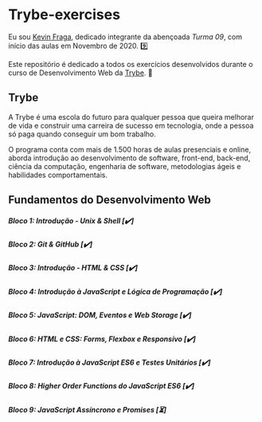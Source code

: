 # Trybe-exercises

Eu sou [Kevin Fraga](https://www.linkedin.com/in/kevincfraga/), dedicado integrante da abençoada *Turma 09*, com início das aulas em Novembro de 2020. :nine:

Este repositório é dedicado a todos os exercícios desenvolvidos durante o curso de Desenvolvimento Web da [Trybe](https://www.betrybe.com/). :rocket:

## Trybe

A Trybe é uma escola do futuro para qualquer pessoa que queira melhorar de vida e construir uma carreira de sucesso em tecnologia, onde a pessoa só paga quando conseguir um bom trabalho.

O programa conta com mais de 1.500 horas de aulas presenciais e online, aborda introdução ao desenvolvimento de software, front-end, back-end, ciência da computação, engenharia de software, metodologias ágeis e habilidades comportamentais.

## Fundamentos do Desenvolvimento Web

##### Bloco 1: Introdução - Unix & Shell  [:heavy_check_mark:]

##### Bloco 2: Git & GitHub  [:heavy_check_mark:]

##### Bloco 3: Introdução - HTML & CSS  [:heavy_check_mark:]

##### Bloco 4: Introdução à JavaScript e Lógica de Programação [:heavy_check_mark:]

##### Bloco 5: JavaScript: DOM, Eventos e Web Storage [:heavy_check_mark:]

##### Bloco 6: HTML e CSS: Forms, Flexbox e Responsivo [:heavy_check_mark:]

##### Bloco 7: Introdução à JavaScript ES6 e Testes Unitários [:heavy_check_mark:]

##### Bloco 8: Higher Order Functions do JavaScript ES6 [:heavy_check_mark:]

##### Bloco 9: JavaScript Assíncrono e Promises [:hourglass_flowing_sand:]

<!-- :hourglass_flowing_sand: -->
